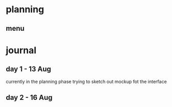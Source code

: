 # planning
## menu

# journal
## day 1 - 13 Aug
currently in the planning phase trying to sketch out mockup fot the interface

## day 2 - 16 Aug 
